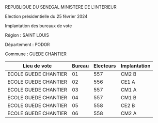 REPUBLIQUE DU SENEGAL MINISTERE DE L'INTERIEUR

Election présidentielle du 25 février 2024

Implantation des bureaux de vote

Région : SAINT LOUIS

Département : PODOR

Commune : GUEDE CHANTIER

| Lieu de vote | Bureau | Electeurs | Implantation |
| - | - | - | - |
| ECOLE GUEDE CHANTIER | 01 | 557 | CM2 B |
| ECOLE GUEDE CHANTIER | 02 | 556 | CE1 A |
| ECOLE GUEDE CHANTIER | 03 | 557 | CM1 A |
| ECOLE GUEDE CHANTIER | 04 | 557 | CM1 B |
| ECOLE GUEDE CHANTIER | 05 | 558 | CE2 B |
| ECOLE GUEDE CHANTIER | 06 | 558 | CM2 A |

<!-- PageNumber="16/32" -->
